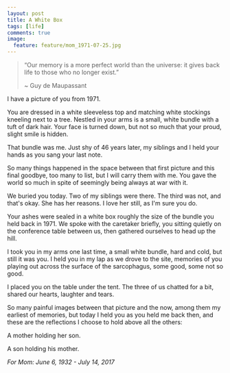 ```yaml
---
layout: post
title: A White Box
tags: [life]
comments: true
image:
  feature: feature/mom_1971-07-25.jpg
---
```


> “Our memory is a more perfect world than the universe: it gives back life to those who no longer exist.”
>
> ~ Guy de Maupassant

I have a picture of you from 1971.

You are dressed in a white sleeveless top and matching white stockings kneeling next to a tree. Nestled in your arms is a small, white bundle with a tuft of dark hair. Your face is turned down, but not so much that your proud, slight smile is hidden.

That bundle was me. Just shy of 46 years later, my siblings and I held your hands as you sang your last note.

So many things happened in the space between that first picture and this final goodbye, too many to list, but I will carry them with me. You gave the world so much in spite of seemingly being always at war with it.

We buried you today. Two of my siblings were there. The third was not, and that's okay. She has her reasons. I love her still, as I'm sure you do.

Your ashes were sealed in a white box roughly the size of the bundle you held back in 1971. We spoke with the caretaker briefly, you sitting quietly on the conference table between us, then gathered ourselves to head up the hill.

I took you in my arms one last time, a small white bundle, hard and cold, but still it was you. I held you in my lap as we drove to the site, memories of you playing out across the surface of the sarcophagus, some good, some not so good.

I placed you on the table under the tent. The three of us chatted for a bit, shared our hearts, laughter and tears.

So many painful images between that picture and the now, among them my earliest of memories, but today I held you as you held me back then, and these are the reflections I choose to hold above all the others:

A mother holding her son.

A son holding his mother.

*For Mom: June 6, 1932 - July 14, 2017*
